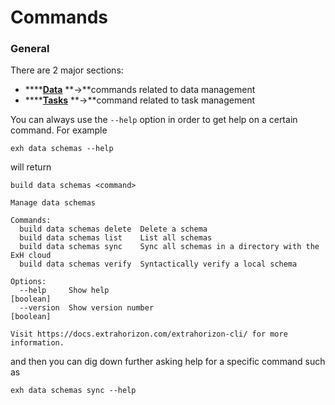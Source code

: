 # Commands

### General

There are 2 major sections:

* ****[**Data**](commands.md) **->**commands related to data management
* ****[**Tasks**](tasks/) **->**command related to task management

You can always use the `--help` option in order to get help on a certain command. For example

```
exh data schemas --help
```

will return

```
build data schemas <command>

Manage data schemas

Commands:
  build data schemas delete  Delete a schema
  build data schemas list    List all schemas
  build data schemas sync    Sync all schemas in a directory with the ExH cloud
  build data schemas verify  Syntactically verify a local schema

Options:
  --help     Show help                                                 [boolean]
  --version  Show version number                                       [boolean]

Visit https://docs.extrahorizon.com/extrahorizon-cli/ for more information.
```

and then you can dig down further asking help for a specific command such as

```
exh data schemas sync --help
```
